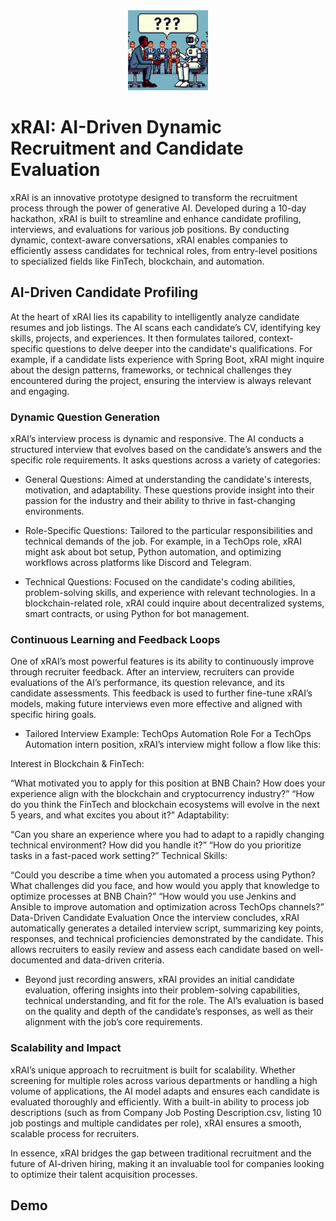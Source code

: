<div align="center">
	<img src="img.jpeg" width = "128">
</div>

# xRAI: AI-Driven Dynamic Recruitment and Candidate Evaluation
xRAI is an innovative prototype designed to transform the recruitment process through the power of generative AI. Developed during a 10-day hackathon, xRAI is built to streamline and enhance candidate profiling, interviews, and evaluations for various job positions. By conducting dynamic, context-aware conversations, xRAI enables companies to efficiently assess candidates for technical roles, from entry-level positions to specialized fields like FinTech, blockchain, and automation.

## AI-Driven Candidate Profiling
At the heart of xRAI lies its capability to intelligently analyze candidate resumes and job listings. The AI scans each candidate’s CV, identifying key skills, projects, and experiences. It then formulates tailored, context-specific questions to delve deeper into the candidate's qualifications. For example, if a candidate lists experience with Spring Boot, xRAI might inquire about the design patterns, frameworks, or technical challenges they encountered during the project, ensuring the interview is always relevant and engaging.

### Dynamic Question Generation
xRAI’s interview process is dynamic and responsive. The AI conducts a structured interview that evolves based on the candidate’s answers and the specific role requirements. It asks questions across a variety of categories:

- General Questions: Aimed at understanding the candidate's interests, motivation, and adaptability. These questions provide insight into their passion for the industry and their ability to thrive in fast-changing environments.

- Role-Specific Questions: Tailored to the particular responsibilities and technical demands of the job. For example, in a TechOps role, xRAI might ask about bot setup, Python automation, and optimizing workflows across platforms like Discord and Telegram.

- Technical Questions: Focused on the candidate's coding abilities, problem-solving skills, and experience with relevant technologies. In a blockchain-related role, xRAI could inquire about decentralized systems, smart contracts, or using Python for bot management.

### Continuous Learning and Feedback Loops
One of xRAI’s most powerful features is its ability to continuously improve through recruiter feedback. After an interview, recruiters can provide evaluations of the AI’s performance, its question relevance, and its candidate assessments. This feedback is used to further fine-tune xRAI’s models, making future interviews even more effective and aligned with specific hiring goals.

- Tailored Interview Example: TechOps Automation Role
For a TechOps Automation intern position, xRAI’s interview might follow a flow like this:

Interest in Blockchain & FinTech:

“What motivated you to apply for this position at BNB Chain? How does your experience align with the blockchain and cryptocurrency industry?”
“How do you think the FinTech and blockchain ecosystems will evolve in the next 5 years, and what excites you about it?”
Adaptability:

“Can you share an experience where you had to adapt to a rapidly changing technical environment? How did you handle it?”
“How do you prioritize tasks in a fast-paced work setting?”
Technical Skills:

“Could you describe a time when you automated a process using Python? What challenges did you face, and how would you apply that knowledge to optimize processes at BNB Chain?”
“How would you use Jenkins and Ansible to improve automation and optimization across TechOps channels?”
Data-Driven Candidate Evaluation
Once the interview concludes, xRAI automatically generates a detailed interview script, summarizing key points, responses, and technical proficiencies demonstrated by the candidate. This allows recruiters to easily review and assess each candidate based on well-documented and data-driven criteria.

- Beyond just recording answers, xRAI provides an initial candidate evaluation, offering insights into their problem-solving capabilities, technical understanding, and fit for the role. The AI’s evaluation is based on the quality and depth of the candidate’s responses, as well as their alignment with the job’s core requirements.

### Scalability and Impact
xRAI’s unique approach to recruitment is built for scalability. Whether screening for multiple roles across various departments or handling a high volume of applications, the AI model adapts and ensures each candidate is evaluated thoroughly and efficiently. With a built-in ability to process job descriptions (such as from Company Job Posting Description.csv, listing 10 job postings and multiple candidates per role), xRAI ensures a smooth, scalable process for recruiters.

In essence, xRAI bridges the gap between traditional recruitment and the future of AI-driven hiring, making it an invaluable tool for companies looking to optimize their talent acquisition processes.

## Demo
